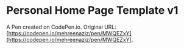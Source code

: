 # Personal Home Page  Template v1

A Pen created on CodePen.io. Original URL: [https://codepen.io/mehreenaziz/pen/MWQEZxY](https://codepen.io/mehreenaziz/pen/MWQEZxY).

